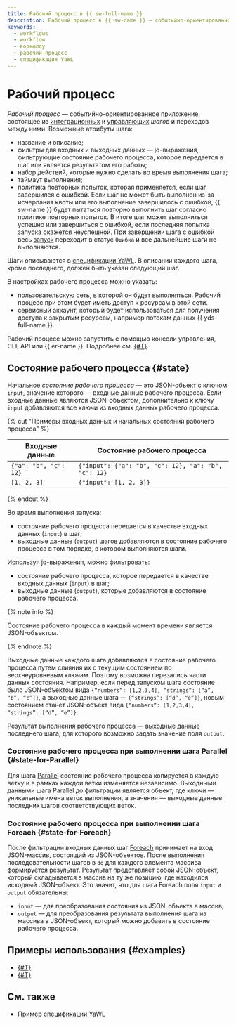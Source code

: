 ```yaml
---
title: Рабочий процесс в {{ sw-full-name }}
description: Рабочий процесс в {{ sw-name }} — событийно-ориентированное приложение, состоящее из шагов и переходов между ними.
keywords:
  - workflows
  - workflow
  - воркфлоу
  - рабочий процесс
  - спецификация YaWL
---
```


# Рабочий процесс

_Рабочий процесс_ — событийно-ориентированное приложение, состоящее из [интеграционных](yawl/index.md#integration-steps) и [управляющих](yawl/index.md#management-steps) _шагов_ и переходов между ними. Возможные атрибуты шага:

* название и описание;
* фильтры для входных и выходных данных — jq-выражения, фильтрующие состояние рабочего процесса, которое передается в шаг или является результатом его работы;
* набор действий, которые нужно сделать во время выполнения шага;
* таймаут выполнения;
* политика повторных попыток, которая применяется, если шаг завершился с ошибкой. Если шаг не может быть выполнен из-за исчерпания квоты или его выполнение завершилось с ошибкой, {{ sw-name }} будет пытаться повторно выполнить шаг согласно политике повторных попыток. В итоге шаг может выполниться успешно или завершиться с ошибкой, если последняя попытка запуска окажется неуспешной. При завершении шага с ошибкой весь [запуск](execution.md) переходит в статус `Ошибка` и все дальнейшие шаги не выполняются.

Шаги описываются в [спецификации YaWL](yawl/index.md). В описании каждого шага, кроме последнего, должен быть указан следующий шаг.

В настройках рабочего процесса можно указать:
* пользовательскую сеть, в которой он будет выполняться. Рабочий процесс при этом будет иметь доступ к ресурсам в этой сети.
* сервисный аккаунт, который будет использоваться для получения доступа к закрытым ресурсам, например потокам данных {{ yds-full-name }}.

Рабочий процесс можно запустить с помощью консоли управления, CLI, API или {{ er-name }}. Подробнее см. [{#T}](execution.md).

## Состояние рабочего процесса {#state}

Начальное _состояние рабочего процесса_ — это JSON-объект с ключом `input`, значение которого — входные данные рабочего процесса. Если входные данные являются JSON-объектом, дополнительно к ключу `input` добавляются все ключи из входных данных рабочего процесса.

{% cut "Примеры входных данных и начальных состояний рабочего процесса" %}

Входные данные | Состояние рабочего процесса
--- | ---
`{"a": "b", "c": 12}` | `{"input": {"a": "b", "c": 12}, "a": "b", "c": 12}`
`[1, 2, 3]` | `{"input": [1, 2, 3]}`

{% endcut %}

Во время выполнения запуска:
* состояние рабочего процесса передается в качестве входных данных (`input`) в шаг;
* выходные данные (`output`) шагов добавляются в состояние рабочего процесса в том порядке, в котором выполняются шаги.

Используя jq-выражения, можно фильтровать:
* состояние рабочего процесса, которое передается в качестве входных данных (`input`) в шаг;
* выходные данные (`output`), которые добавляются в состояние рабочего процесса.

{% note info %}

Состояние рабочего процесса в каждый момент времени является JSON-объектом.

{% endnote %}

Выходные данные каждого шага добавляются в состояние рабочего процесса путем слияния их с текущим состоянием по верхнеуровневым ключам. Поэтому возможна перезапись части данных состояния. Например, если перед запуском шага состояние было JSON-объектом вида `{“numbers“: [1,2,3,4], “strings”: [“a”, “b”, “c”]}`, а выходные данные шага — `{“strings”: [“d”, “e”]}`, новым состоянием станет JSON-объект вида `{“numbers“: [1,2,3,4], “strings”: [“d”, “e”]}`.

Результат выполнения рабочего процесса — выходные данные последнего шага, для которого возможно задать значение поля `output`. 

### Состояние рабочего процесса при выполнении шага Parallel {#state-for-Parallel}

Для шага [Parallel](yawl/management/parallel.md) состояние рабочего процесса копируется в каждую ветку и в рамках каждой ветки изменяется независимо. Выходными данными шага Parallel до фильтрации является объект, где ключи — уникальные имена веток выполнения, а значения — выходные данные последних шагов соответствующих веток.

### Состояние рабочего процесса при выполнении шага Foreach {#state-for-Foreach}

После фильтрации входных данных шаг [Foreach](yawl/management/foreach.md) принимает на вход JSON-массив, состоящий из JSON-объектов. После выполнения последовательности шагов в `do` для каждого элемента массива формируется результат. Результат представляет собой JSON-объект, который складывается в массив на ту же позицию, где находился исходный JSON-объект. Это значит, что для шага Foreach поля `input` и `output` обязательны:
* `input` — для преобразования состояния из JSON-объекта в массив;
* `output` — для преобразования результата выполнения шага из массива в JSON-объект, который можно добавить в состояние рабочего процесса.

## Примеры использования {#examples}

* [{#T}](../../tutorials/auto-upload.md)
* [{#T}](../../tutorials/tracker-yandexgpt-postbox-integrations.md)

## См. также

* [Пример спецификации YaWL](yawl/index.md#spec-example)
